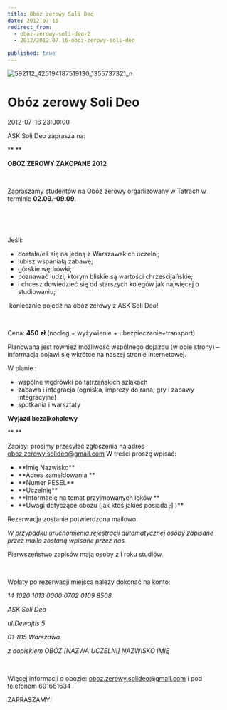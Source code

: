```yaml
---
title: Obóz zerowy Soli Deo
date: 2012-07-16
redirect_from: 
  - oboz-zerowy-soli-deo-2
  - 2012/2012.07.16-oboz-zerowy-soli-deo

published: true
---
```



![592112_425194187519130_1355737321_n](images/stories/592112_425194187519130_1355737321_n.jpg)

# Obóz zerowy Soli Deo

<time>2012-07-16 23:00:00</time>







ASK Soli Deo zaprasza na:


** **


**OBÓZ ZEROWY ZAKOPANE  2012**


 


Zapraszamy studentów na Obóz zerowy organizowany w Tatrach w terminie **02.09.-09.09**.


 


 


Jeśli:


- dostała/eś się na  jedną z Warszawskich uczelni;
- lubisz wspaniałą zabawę;
- górskie wędrówki;
- poznawać ludzi, którym bliskie są wartości chrześcijańskie;
- i chcesz dowiedzieć się od starszych kolegów jak najwięcej o studiowaniu;


 koniecznie pojedź na obóz zerowy z ASK Soli Deo!


 


Cena: **450 zł** (nocleg + wyżywienie + ubezpieczenie+transport)


Planowana jest również możliwość wspólnego dojazdu (w obie strony) – informacja pojawi się wkrótce na naszej stronie internetowej.


W planie :
- wspólne wędrówki po tatrzańskich szlakach
- zabawa i integracja (ogniska, imprezy do rana, gry i zabawy integracyjne)
-  spotkania i warsztaty


**Wyjazd bezalkoholowy**


**
**

Zapisy: prosimy przesyłać zgłoszenia na adres oboz.zerowy.solideo@gmail.com 
W treści proszę wpisać:
<ul>
<li>**Imię Nazwisko**</li>
<li>**Adres zameldowania 
**</li>
<li>**Numer PESEL**</li>
<li>**Uczelnię**</li>
<li>**Informację na temat przyjmowanych leków
**</li>
<li>**Uwagi dotyczące obozu (jak ktoś jakieś posiada ;] )**
</li>
</ul>

Rezerwacja zostanie potwierdzona mailowo.


*W przypadku uruchomienia rejestracji automatycznej osoby zapisane przez maila zostaną wpisane przez nas.*


Pierwszeństwo zapisów mają osoby z I roku studiów.


 


Wpłaty po rezerwacji miejsca należy dokonać na konto:


*14 1020 1013 0000 0702 0109 8508*


*ASK Soli Deo*


*ul.Dewajtis 5*


*01-815 Warszawa*


*z dopiskiem OBÓZ [NAZWA UCZELNI] NAZWISKO IMIĘ*


 



Więcej informacji o obozie: oboz.zerowy.solideo@gmail.com i pod telefonem 691661634


ZAPRASZAMY!


<!--{{json:{"created_date":"2012-07-16 23:00:00","publish_down":"0000-00-00 00:00:00","id":"173"}}}-->